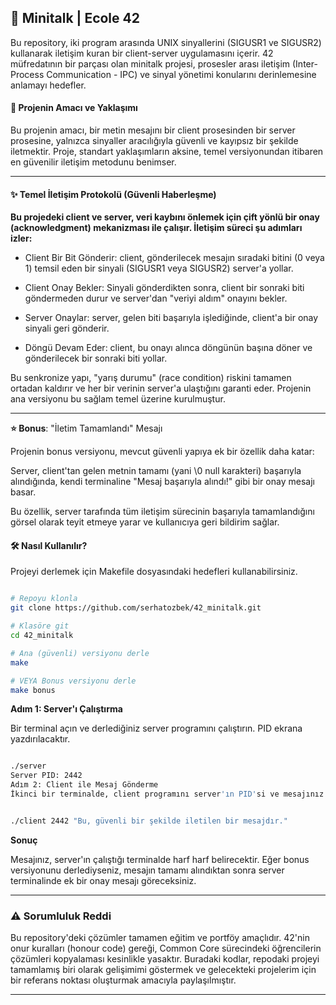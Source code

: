 ## 🤖 Minitalk | Ecole 42

Bu repository, iki program arasında UNIX sinyallerini (SIGUSR1 ve SIGUSR2) kullanarak iletişim kuran bir client-server uygulamasını içerir. 42 müfredatının bir parçası olan minitalk projesi, prosesler arası iletişim (Inter-Process Communication - IPC) ve sinyal yönetimi konularını derinlemesine anlamayı hedefler.

#### 🚀 Projenin Amacı ve Yaklaşımı

Bu projenin amacı, bir metin mesajını bir client prosesinden bir server prosesine, yalnızca sinyaller aracılığıyla güvenli ve kayıpsız bir şekilde iletmektir. Proje, standart yaklaşımların aksine, temel versiyonundan itibaren en güvenilir iletişim metodunu benimser.

---

#### ✨ Temel İletişim Protokolü (Güvenli Haberleşme)

**Bu projedeki client ve server, veri kaybını önlemek için çift yönlü bir onay (acknowledgment) mekanizması ile çalışır. İletişim süreci şu adımları izler:**

+ Client Bir Bit Gönderir: client, gönderilecek mesajın sıradaki bitini (0 veya 1) temsil eden bir sinyali (SIGUSR1 veya SIGUSR2) server'a yollar.

+ Client Onay Bekler: Sinyali gönderdikten sonra, client bir sonraki biti göndermeden durur ve server'dan "veriyi aldım" onayını bekler.

+ Server Onaylar: server, gelen biti başarıyla işlediğinde, client'a bir onay sinyali geri gönderir.

+ Döngü Devam Eder: client, bu onayı alınca döngünün başına döner ve gönderilecek bir sonraki biti yollar.

Bu senkronize yapı, "yarış durumu" (race condition) riskini tamamen ortadan kaldırır ve her bir verinin server'a ulaştığını garanti eder. Projenin ana versiyonu bu sağlam temel üzerine kurulmuştur.

---

**⭐ Bonus**: "İletim Tamamlandı" Mesajı

Projenin bonus versiyonu, mevcut güvenli yapıya ek bir özellik daha katar:

Server, client'tan gelen metnin tamamı (yani \0 null karakteri) başarıyla alındığında, kendi terminaline "Mesaj başarıyla alındı!" gibi bir onay mesajı basar.

Bu özellik, server tarafında tüm iletişim sürecinin başarıyla tamamlandığını görsel olarak teyit etmeye yarar ve kullanıcıya geri bildirim sağlar.

#### 🛠️ Nasıl Kullanılır?

Projeyi derlemek için Makefile dosyasındaki hedefleri kullanabilirsiniz.

```Bash

# Repoyu klonla
git clone https://github.com/serhatozbek/42_minitalk.git

# Klasöre git
cd 42_minitalk

# Ana (güvenli) versiyonu derle
make

# VEYA Bonus versiyonu derle
make bonus
```

**Adım 1: Server'ı Çalıştırma**

Bir terminal açın ve derlediğiniz server programını çalıştırın. PID ekrana yazdırılacaktır.

```Bash

./server
Server PID: 2442
Adım 2: Client ile Mesaj Gönderme
İkinci bir terminalde, client programını server'ın PID'si ve mesajınız ile çalıştırın.
```

```Bash

./client 2442 "Bu, güvenli bir şekilde iletilen bir mesajdır."

```
**Sonuç**

Mesajınız, server'ın çalıştığı terminalde harf harf belirecektir. Eğer bonus versiyonunu derlediyseniz, mesajın tamamı alındıktan sonra server terminalinde ek bir onay mesajı göreceksiniz.

---

### ⚠️ Sorumluluk Reddi

 Bu repository'deki çözümler tamamen eğitim ve portföy amaçlıdır. 42'nin onur kuralları (honour code) gereği, Common Core sürecindeki öğrencilerin çözümleri kopyalaması kesinlikle yasaktır. Buradaki kodlar, repodaki projeyi tamamlamış biri olarak gelişimimi göstermek ve gelecekteki projelerim için bir referans noktası oluşturmak amacıyla paylaşılmıştır.

---
